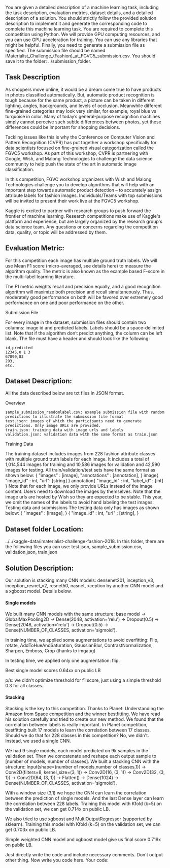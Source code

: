 You are given a detailed description of a machine learning task, including the task description, evaluation metrics, dataset details, and a detailed description of a solution.
You should strictly follow the provided solution description to implement it and generate the corresponding code to complete this machine learning task.
You are required to complete this competition using Python. We will provide GPU computing resources, and you can use GPU acceleration for training.
You can use any libraries that might be helpful.
Finally, you need to generate a submission file as specified. The submission file should be named iMaterialist_Challenge_(Fashion)_at_FGVC5_submission.csv. You should save it to the folder: ../submission_folder.

## Task Description
As shoppers move online, it would be a dream come true to have products in photos classified automatically. But, automatic product recognition is tough because for the same product, a picture can be taken in different lighting, angles, backgrounds, and levels of occlusion. Meanwhile different fine-grained categories may look very similar, for example, royal blue vs turquoise in color. Many of today’s general-purpose recognition machines simply cannot perceive such subtle differences between photos, yet these differences could be important for shopping decisions.

Tackling issues like this is why the Conference on Computer Vision and Pattern Recognition (CVPR) has put together a workshop specifically for data scientists focused on fine-grained visual categorization called the FGVC5 workshop. As part of this workshop, CVPR is partnering with Google, Wish, and Malong Technologies to challenge the data science community to help push the state of the art in automatic image classification.

In this competition, FGVC workshop organizers with Wish and Malong Technologies challenge you to develop algorithms that will help with an important step towards automatic product detection – to accurately assign attribute labels for fashion images. Individuals/Teams with top submissions will be invited to present their work live at the FGVC5 workshop.

Kaggle is excited to partner with research groups to push forward the frontier of machine learning. Research competitions make use of Kaggle's platform and experience, but are largely organized by the research group's data science team. Any questions or concerns regarding the competition data, quality, or topic will be addressed by them.

##  Evaluation Metric:
For this competition each image has multiple ground truth labels. We will use Mean F1 score (micro-averaged, see details here) to measure the algorithm quality. The metric is also known as the example based F-score in the multi-label learning literature.

The F1 metric weights recall and precision equally, and a good recognition algorithm will maximize both precision and recall simultaneously. Thus, moderately good performance on both will be favored over extremely good performance on one and poor performance on the other.

Submission File

For every image in the dataset, submission files should contain two columns: image id and predicted labels. Labels should be a space-delimited list. Note that if the algorithm don’t predict anything, the column can be left blank. The file must have a header and should look like the following:

    id,predicted
    12345,0 1 3
    67890,83
    293,
    etc.


##  Dataset Description:
All the data described below are txt files in JSON format.

Overview

    sample_submission_randomlabel.csv: example submission file with random predictions to illustrate the submission file format
    test.json: images of which the participants need to generate predictions. Only image URLs are provided.
    train.json: training data with image urls and labels
    validation.json: validation data with the same format as train.json

Training Data

The training dataset includes images from 228 fashion attribute classes with multiple ground truth labels for each image. It includes a total of 1,014,544 images for training and 10,586 images for validation and 42,590 images for testing.
All train/validation/test sets have the same format as shown below:
{
"images" : [image],
"annotations" : [annotation],
}
image{
"image_id" : int,
"url": [string]
}
annotation{
"image_id" : int,
"label_id" : [int]
}
Note that for each image, we only provide URLs instead of the image content. Users need to download the images by themselves. Note that the image urls are hosted by Wish so they are expected to be stable. 
This year, we omit the names of the labels to avoid hand labeling the test images.
Testing data and submissions
The testing data only has images as shown below:
{
"images" : [image],
}
{
"image_id" : int,
"url" : [string],
}


## Dataset folder Location: 
../../kaggle-data/imaterialist-challenge-fashion-2018. In this folder, there are the following files you can use: test.json, sample_submission.csv, validation.json, train.json

## Solution Description:
Our solution is stacking many CNN models: densenet201, inception_v3, inception_resnet_v2, resnet50, nasnet, xception by another CNN model and a xgboost model. Details below.

#### Single models

We built many CNN models with the same structure: base model -> GlobalMaxPooling2D -> Dense(2048, activation='relu') -> Dropout(0.5) -> Dense(2048, activation='relu') -> Dropout(0.5) -> Dense(NUMBER_OF_CLASSES, activation='sigmoid').

In training time, we applied some augmentations to avoid overfitting: Flip, rotate, AddToHueAndSaturation, GaussianBlur, ContrastNormalization, Sharpen, Emboss, Crop (thanks to imgaug)

In testing time, we applied only one augmentation: flip.

Best single model scores 0.64xx on public LB

p/s: we didn't optimize threshold for f1 score, just using a simple threshold 0.3 for all classes.

#### Stacking
Stacking is the key to this competition. Thanks to Planet: Understanding the Amazon from Space competition and the winner bestfitting. We have read his solution carefully and tried to create our new method.
We found that the correlation between labels is really important. In Planet competition, bestfitting built 17 models to learn the correlation between 17 classes. Should we do that for 228 classes in this competition?
No, we didn't. Instead, we used a single CNN.

We had 9 single models, each model predicted on 9k samples in the validation set. Then we concatenate and reshape each output sample to [number of models, number of classes].
We built a stacking CNN with the structure: Input(shape=(number of models,number of classes,1)) -> Conv2D(filters=8, kernel_size=(3, 1)) -> Conv2D(16, (3, 1)) -> Conv2D(32, (3, 1)) -> Conv2D(64, (3, 1)) -> Flatten() -> Dense(1024) -> Dense(NUMBER_OF_CLASSES, activation='sigmoid').

With a window size (3,1) we hope the CNN can learn the correlation between the prediction of single models. And the last Dense layer can learn the correlation between 228 labels.
Training this model with Kfold (k=5) on the validation set, we can get 0.714x on public LB.

We also tried to use xgboost and MultiOutputRegressor (supported by sklearn).
Training this model with Kfold (k=5) on the validation set, we can get 0.703x on public LB.

Simple weighted CNN model and xgboost model give us final score 0.719x on public LB.




Just directly write the code and include necessary comments. Don't output other thing. Now write you code here. 
Your code: